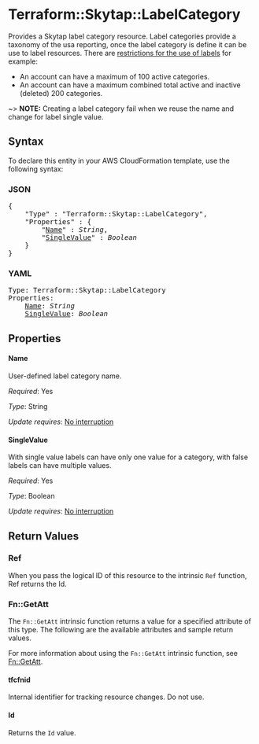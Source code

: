 # Terraform::Skytap::LabelCategory

Provides a Skytap label category resource. Label categories provide a taxonomy of the usa reporting, once the label category is define it can be use to label resources. There are [restrictions for the use of labels](https://help.skytap.com/using-labels-for-in-depth-reporting.html#Restrictions) for example:

* An account can have a maximum of 100 active categories.
* An account can have a maximum combined total active and inactive (deleted) 200 categories.
 

~> **NOTE:** Creating a label category fail when we reuse the name and change for label single value.

## Syntax

To declare this entity in your AWS CloudFormation template, use the following syntax:

### JSON

<pre>
{
    "Type" : "Terraform::Skytap::LabelCategory",
    "Properties" : {
        "<a href="#name" title="Name">Name</a>" : <i>String</i>,
        "<a href="#singlevalue" title="SingleValue">SingleValue</a>" : <i>Boolean</i>
    }
}
</pre>

### YAML

<pre>
Type: Terraform::Skytap::LabelCategory
Properties:
    <a href="#name" title="Name">Name</a>: <i>String</i>
    <a href="#singlevalue" title="SingleValue">SingleValue</a>: <i>Boolean</i>
</pre>

## Properties

#### Name

User-defined label category name.

_Required_: Yes

_Type_: String

_Update requires_: [No interruption](https://docs.aws.amazon.com/AWSCloudFormation/latest/UserGuide/using-cfn-updating-stacks-update-behaviors.html#update-no-interrupt)

#### SingleValue

With single value labels can have only one value for a category, with false labels can have multiple values.

_Required_: Yes

_Type_: Boolean

_Update requires_: [No interruption](https://docs.aws.amazon.com/AWSCloudFormation/latest/UserGuide/using-cfn-updating-stacks-update-behaviors.html#update-no-interrupt)

## Return Values

### Ref

When you pass the logical ID of this resource to the intrinsic `Ref` function, Ref returns the Id.

### Fn::GetAtt

The `Fn::GetAtt` intrinsic function returns a value for a specified attribute of this type. The following are the available attributes and sample return values.

For more information about using the `Fn::GetAtt` intrinsic function, see [Fn::GetAtt](https://docs.aws.amazon.com/AWSCloudFormation/latest/UserGuide/intrinsic-function-reference-getatt.html).

#### tfcfnid

Internal identifier for tracking resource changes. Do not use.

#### Id

Returns the <code>Id</code> value.

